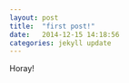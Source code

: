 ```yaml
---
layout: post
title:  "first post!"
date:   2014-12-15 14:18:56
categories: jekyll update
---
```

Horay! 
